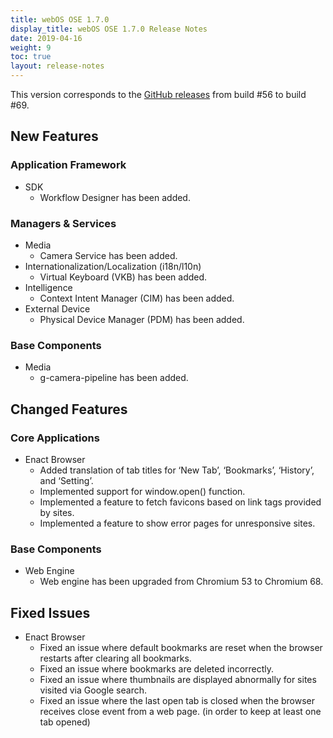 ```yaml
---
title: webOS OSE 1.7.0
display_title: webOS OSE 1.7.0 Release Notes
date: 2019-04-16
weight: 9
toc: true
layout: release-notes
---
```


This version corresponds to the [GitHub releases](https://github.com/webosose/build-webos/releases) from build #56 to build #69.

## New Features

### Application Framework

* SDK
    * Workflow Designer has been added.

### Managers & Services

* Media
    * Camera Service has been added.
* Internationalization/Localization (i18n/l10n)
    * Virtual Keyboard (VKB) has been added.
* Intelligence
    * Context Intent Manager (CIM) has been added.
* External Device
    * Physical Device Manager (PDM) has been added.

### Base Components

* Media
    * g-camera-pipeline has been added.

## Changed Features

### Core Applications

* Enact Browser
    * Added translation of tab titles for ‘New Tab’, ‘Bookmarks’, ‘History’, and ‘Setting’.
    * Implemented support for window.open() function.
    * Implemented a feature to fetch favicons based on link tags provided by sites.
    * Implemented a feature to show error pages for unresponsive sites.

### Base Components

* Web Engine
    * Web engine has been upgraded from Chromium 53 to Chromium 68.

## Fixed Issues

* Enact Browser
    * Fixed an issue where default bookmarks are reset when the browser restarts after clearing all bookmarks.
    * Fixed an issue where bookmarks are deleted incorrectly.
    * Fixed an issue where thumbnails are displayed abnormally for sites visited via Google search.
    * Fixed an issue where the last open tab is closed when the browser receives close event from a web page. (in order to keep at least one tab opened)
